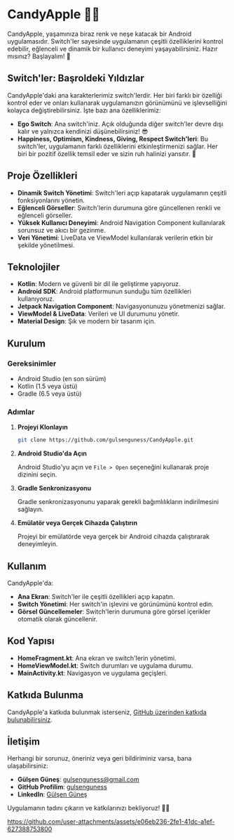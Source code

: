 # CandyApple 🍬🍎

CandyApple, yaşamınıza biraz renk ve neşe katacak bir Android uygulamasıdır. Switch'ler sayesinde uygulamanın çeşitli özelliklerini kontrol edebilir, eğlenceli ve dinamik bir kullanıcı deneyimi yaşayabilirsiniz. Hazır mısınız? Başlayalım! 🚀

## Switch'ler: Başroldeki Yıldızlar

CandyApple'daki ana karakterlerimiz switch'lerdir. Her biri farklı bir özelliği kontrol eder ve onları kullanarak uygulamanızın görünümünü ve işlevselliğini kolayca değiştirebilirsiniz. İşte bazı ana özelliklerimiz:

- **Ego Switch**: Ana switch'iniz. Açık olduğunda diğer switch'ler devre dışı kalır ve yalnızca kendinizi düşünebilirsiniz! 😎
- **Happiness, Optimism, Kindness, Giving, Respect Switch'leri**: Bu switch'ler, uygulamanın farklı özelliklerini etkinleştirmenizi sağlar. Her biri bir pozitif özellik temsil eder ve sizin ruh halinizi yansıtır. 🌟

## Proje Özellikleri

- **Dinamik Switch Yönetimi**: Switch'leri açıp kapatarak uygulamanın çeşitli fonksiyonlarını yönetin.
- **Eğlenceli Görseller**: Switch'lerin durumuna göre güncellenen renkli ve eğlenceli görseller.
- **Yüksek Kullanıcı Deneyimi**: Android Navigation Component kullanılarak sorunsuz ve akıcı bir gezinme.
- **Veri Yönetimi**: LiveData ve ViewModel kullanılarak verilerin etkin bir şekilde yönetilmesi.

## Teknolojiler

- **Kotlin**: Modern ve güvenli bir dil ile geliştirme yapıyoruz.
- **Android SDK**: Android platformunun sunduğu tüm özellikleri kullanıyoruz.
- **Jetpack Navigation Component**: Navigasyonunuzu yönetmenizi sağlar.
- **ViewModel & LiveData**: Verileri ve UI durumunu yönetir.
- **Material Design**: Şık ve modern bir tasarım için.

## Kurulum

### Gereksinimler

- Android Studio (en son sürüm)
- Kotlin (1.5 veya üstü)
- Gradle (6.5 veya üstü)

### Adımlar

1. **Projeyi Klonlayın**

    ```bash
    git clone https://github.com/gulsenguness/CandyApple.git
    ```

2. **Android Studio'da Açın**

    Android Studio'yu açın ve `File > Open` seçeneğini kullanarak proje dizinini seçin.

3. **Gradle Senkronizasyonu**

    Gradle senkronizasyonunu yaparak gerekli bağımlılıkların indirilmesini sağlayın.

4. **Emülatör veya Gerçek Cihazda Çalıştırın**

   Projeyi bir emülatörde veya gerçek bir Android cihazda çalıştırarak deneyimleyin.

## Kullanım

CandyApple'da:

- **Ana Ekran**: Switch'ler ile çeşitli özellikleri açıp kapatın.
- **Switch Yönetimi**: Her switch'in işlevini ve görünümünü kontrol edin.
- **Görsel Güncellemeler**: Switch'lerin durumuna göre görsel içerikler otomatik olarak güncellenir.

## Kod Yapısı

- **HomeFragment.kt**: Ana ekran ve switch'lerin yönetimi.
- **HomeViewModel.kt**: Switch durumları ve uygulama durumu.
- **MainActivity.kt**: Navigasyon ve uygulama geçişleri.

## Katkıda Bulunma

CandyApple'a katkıda bulunmak isterseniz, [GitHub üzerinden katkıda bulunabilirsiniz](https://github.com/gulsenguness/CandyApple).

## İletişim

Herhangi bir sorunuz, öneriniz veya geri bildiriminiz varsa, bana ulaşabilirsiniz:

- **Gülşen Güneş**: gulsenguness@gmail.com
- **GitHub Profilim**: [gulsenguness](https://github.com/gulsenguness)
- **LinkedIn**: [Gülşen Güneş](https://www.linkedin.com/in/gulsengunesgg/)

Uygulamanın tadını çıkarın ve katkılarınızı bekliyoruz! 🍏💖


https://github.com/user-attachments/assets/e06eb236-2fe1-41dc-a1ef-627388753800


